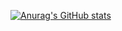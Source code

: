 [![Anurag's GitHub stats](https://github-readme-stats.vercel.app/api?username=mhoow6&theme=radical)](https://github.com/anuraghazra/github-readme-stats)